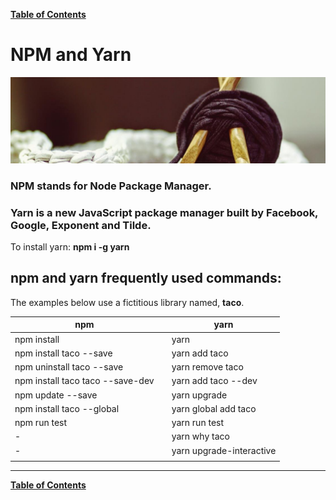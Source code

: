 [**Table of Contents**](cd_TOC.md)

# NPM and Yarn

![npm yarn](md_Graphics/npm_yarn_sm.jpg)

### **NPM** stands for Node Package Manager.
### **Yarn** is a new JavaScript package manager built by Facebook, Google, Exponent and Tilde.

To install yarn: **npm i -g yarn**

## npm and yarn frequently used commands:
The examples below use a fictitious library named, **taco**.

| npm | 	| yarn |
|--------|-------|--------------|
| npm install  |  | yarn  |
| npm install taco  --save |  | yarn add taco |
| npm uninstall taco --save |  | yarn remove taco |
| npm install taco taco  --save-dev |  | yarn add taco --dev |
| npm update --save |  | yarn upgrade  |
| npm install taco --global |  | yarn global add taco |
| npm run test |  | yarn run test |
| - |  | yarn why taco |
| - |  | yarn upgrade-interactive |
|  |  |  |

---
[**Table of Contents**](cd_TOC.md) 